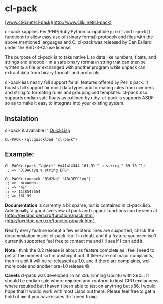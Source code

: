cl-pack
=======

[www.cliki.net/cl-pack](http://www.cliki.net/cl-pack)

cl-pack supplies Perl/PHP/Ruby/Python compatible `pack()` and `unpack()` functions to allow easy use of (binary format) protocols and files with the above mentioned languages and C. cl-pack was released by Dan Ballard under the BSD-3-Clause license.

The purpose of cl-pack is to take native Lisp data like numbers, floats, and strings and encode it in a safe binary format in string that can then be written to a file or exchanged with another program while unpack can extract data from binary formats and protocols.

cl-pack has nearly full support for all features offered by Perl's pack. It boasts full support for most data types and formating rules from numbers and string to formating rules and grouping and templates.  cl-pack also supports endian safe floats as outlined by ruby. cl-pack is supports ASDF so as to make it easy to integrate into your existing system.  

## Instalation ##

cl-pack is available in [QuickLisp](https://www.quicklisp.org/beta/)

    CL-PACK> (ql:quickload "cl-pack")

## Example: ##

    CL-PACK> (pack "VgA*c*" #x41424344 161.99 " a string " 69 70 71)
    ;; => "DCBAC!ýq a string EFG"

    CL-PACK> (unpack "B8H2Ng" "ABCDEFC!ýq")
    ;; => "01000001"
    ;; => "42"
    ;; => 1128547654
    ;; => 161.99

**Documentation** is currently a bit sparse, but is contained in cl-pack.lisp. Additionally, a good overview of pack and unpack functions can be seen at [http://perldoc.perl.org/functions/pack.html](http://perldoc.perl.org/functions/pack.html).

Nearly every feature except a few esoteric ones are supported, check the documentation inside cl-pack.lisp if in doubt and if a feature you need isn't currently supported feel free to contact me and I'll see if I can add it.

**Note** I think the 0.2 release is about as feature complete as I feel I need to get at the moment so I'm pushing it out. If there are not major complaints, then in a bit it will be re-released as 1.0, and if there are complaints, well more code and another pre-1.0 release :smile:

**Cavets** cl-pack was developed on an x86 running Ubuntu with SBCL.  It should be endian safe where required and conform to host CPU endianness where required but I haven't been able to test on anything but x86.  I would hope that it would work with most Lisps out there.  Please feel free to get a hold of me if you have issues that need fixing.
